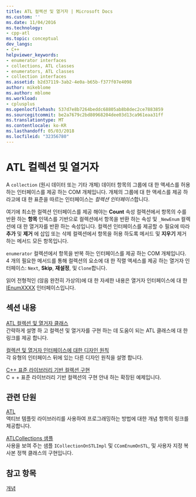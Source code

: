 ```yaml
---
title: ATL 컬렉션 및 열거자 | Microsoft Docs
ms.custom: ''
ms.date: 11/04/2016
ms.technology:
- cpp-atl
ms.topic: conceptual
dev_langs:
- C++
helpviewer_keywords:
- enumerator interfaces
- collections, ATL classes
- enumerators, ATL classes
- collection interfaces
ms.assetid: b2d37119-3ab2-4e0a-b65b-f377f07e4098
author: mikeblome
ms.author: mblome
ms.workload:
- cplusplus
ms.openlocfilehash: 537d7e8b7264beddc68805ab8b8dec2ce7883859
ms.sourcegitcommit: be2a7679c2bd80968204dee03d13ca961eaa31ff
ms.translationtype: MT
ms.contentlocale: ko-KR
ms.lasthandoff: 05/03/2018
ms.locfileid: "32356780"
---
```

# <a name="atl-collections-and-enumerators"></a>ATL 컬렉션 및 열거자
A `collection` (원시 데이터 또는 기타 개체) 데이터 항목의 그룹에 대 한 액세스를 허용 하는 인터페이스를 제공 하는 COM 개체입니다. 개체의 그룹에 대 한 액세스를 제공 하 라고에 대 한 표준을 따르는 인터페이스는 *컬렉션 인터페이스*합니다.  
  
 여기에 최소한 컬렉션 인터페이스를 제공 해야는 **Count** 속성 컬렉션에서 항목의 수를 반환 하는 **항목** 인덱스를 기반으로 컬렉션에서 항목을 반환 하는 속성 및 `_NewEnum` 컬렉션에 대 한 열거자를 반환 하는 속성입니다. 컬렉션 인터페이스를 제공할 수 필요에 따라 **추가** 및 **제거** 에 삽입 또는 삭제 컬렉션에서 항목을 허용 하도록 메서드 및 **지우기** 제거 하는 메서드 모든 항목입니다.  
  
 `enumerator` 컬렉션에서 항목을 반복 하는 인터페이스를 제공 하는 COM 개체입니다. 4 개의 필요한 메서드를 통해 컬렉션의 요소에 대 한 직렬 액세스를 제공 하는 열거자 인터페이스: `Next`, **Skip**, **재설정**, 및 `Clone`합니다.  
  
 읽어 전형적인 (않음 완전히 가상의)에 대 한 자세한 내용은 열거자 인터페이스에 대 한 [IEnumXXXX](https://msdn.microsoft.com/library/ms680089.aspx) 인터페이스입니다.  
  
## <a name="in-this-section"></a>섹션 내용  
 [ATL 컬렉션 및 열거자 클래스](../atl/atl-collection-and-enumerator-classes.md)  
 간략하게 설명 하 고 컬렉션 및 열거자를 구현 하는 데 도움이 되는 ATL 클래스에 대 한 링크를 제공 합니다.  
  
 [컬렉션 및 열거자 인터페이스에 대한 디자인 원칙](../atl/design-principles-for-collection-and-enumerator-interfaces.md)  
 각 유형의 인터페이스 뒤에 있는 다른 디자인 원칙을 설명 합니다.  
  
 [C++ 표준 라이브러리 기반 컬렉션 구현](../atl/implementing-an-stl-based-collection.md)  
 C + + 표준 라이브러리 기반 컬렉션의 구현 안내 하는 확장된 예제입니다.  
  
## <a name="related-sections"></a>관련 단원  
 [ATL](../atl/active-template-library-atl-concepts.md)  
 액티브 템플릿 라이브러리를 사용하여 프로그래밍하는 방법에 대한 개념 항목의 링크를 제공합니다.  
  
 [ATLCollections 샘플](../visual-cpp-samples.md)  
 사용을 보여 주는 샘플 `ICollectionOnSTLImpl` 및 `CComEnumOnSTL`, 및 사용자 지정 복사본 정책 클래스의 구현입니다.  
  
## <a name="see-also"></a>참고 항목  
 [개념](../atl/active-template-library-atl-concepts.md)

